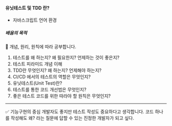 #### 유닛테스트 및 TDD 란?

- 자바스크립트 언어 환경

##### 배움의 목적

📌 개념, 원리, 원칙에 따라 공부합니다.

1. 테스트를 왜 하는지? 왜 필요한지? 언제하는 것이 좋은지?
2. 테스트 피라미드 개념 이해
3. TDD란 무엇인지? 왜 하는지? 언제해야 하는지?
4. CI/CD 에서의 테스트의 역할은 무엇인지?
5. 유닛테스트(Unit Test)란?
6. 테스트를 통한 코드 개선법은 무엇인지?
7. 좋은 테스트 코드를 위한 따라야 할 원칙은 무엇인지?

---

✅ 기능구현의 중심 개발자도 좋지만 테스트 작성도 중요하다고 생각합니다.
코드 하나를 작성해도 왜? 라는 질문에 답할 수 있는 진정한 개발자가 되고 싶다.
